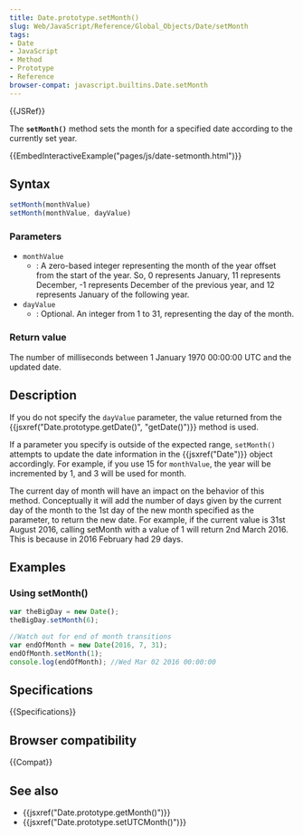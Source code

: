 ```yaml
---
title: Date.prototype.setMonth()
slug: Web/JavaScript/Reference/Global_Objects/Date/setMonth
tags:
- Date
- JavaScript
- Method
- Prototype
- Reference
browser-compat: javascript.builtins.Date.setMonth
---
```

{{JSRef}}

The **`setMonth()`** method sets the month for a specified date according to the
currently set year.

{{EmbedInteractiveExample("pages/js/date-setmonth.html")}}

## Syntax

```js
setMonth(monthValue)
setMonth(monthValue, dayValue)
```

### Parameters

- `monthValue`
  - : A zero-based integer representing the month of the year offset from the
    start of the year. So, 0 represents January, 11 represents December, -1
    represents December of the previous year, and 12 represents January of the
    following year.
- `dayValue`
  - : Optional. An integer from 1 to 31, representing the day of the month.

### Return value

The number of milliseconds between 1 January 1970 00:00:00 UTC and the updated
date.

## Description

If you do not specify the `dayValue` parameter, the value returned from the
{{jsxref("Date.prototype.getDate()", "getDate()")}} method is
used.

If a parameter you specify is outside of the expected range, `setMonth()`
attempts to update the date information in the {{jsxref("Date")}} object
accordingly. For example, if you use 15 for `monthValue`, the year will be
incremented by 1, and 3 will be used for month.

The current day of month will have an impact on the behavior of this method.
Conceptually it will add the number of days given by the current day of the
month to the 1st day of the new month specified as the parameter, to return the
new date. For example, if the current value is 31st August 2016, calling
setMonth with a value of 1 will return 2nd March 2016. This is because in 2016
February had 29 days.

## Examples

### Using setMonth()

```js
var theBigDay = new Date();
theBigDay.setMonth(6);

//Watch out for end of month transitions
var endOfMonth = new Date(2016, 7, 31);
endOfMonth.setMonth(1);
console.log(endOfMonth); //Wed Mar 02 2016 00:00:00
```

## Specifications

{{Specifications}}

## Browser compatibility

{{Compat}}

## See also

- {{jsxref("Date.prototype.getMonth()")}}
- {{jsxref("Date.prototype.setUTCMonth()")}}

